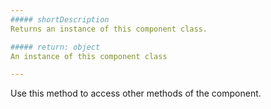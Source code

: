 ```yaml
---
##### shortDescription
Returns an instance of this component class.

##### return: object
An instance of this component class

---
```

Use this method to access other methods of the component.